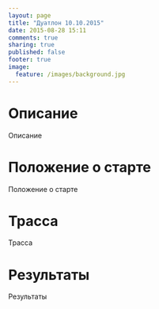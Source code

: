 ```yaml
---
layout: page 
title: "Дуатлон 10.10.2015"
date: 2015-08-28 15:11
comments: true
sharing: true
published: false
footer: true
image:
  feature: /images/background.jpg
---
```


# Описание
Описание

# Положение о старте
Положение о старте

# Трасса
Трасса

# Результаты
Результаты

